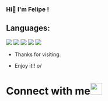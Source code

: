 ### Hi👋 I'm Felipe !

## Languages:
<img src ="https://img.shields.io/badge/Flutter-02569B?style=for-the-badge&logo=flutter&logoColor=white">
<img src = "https://img.shields.io/badge/CSS3-1572B6?style=for-the-badge&logo=css3&logoColor=white">
<img src = "https://img.shields.io/badge/HTML5-E34F26?style=for-the-badge&logo=html5&logoColor=white">
<img src = "https://img.shields.io/badge/C-00599C?style=for-the-badge&logo=c&logoColor=white">
<img src = "https://img.shields.io/badge/Java-ED8B00?style=for-the-badge&logo=java&logoColor=white">




- Thanks for visiting.

- Enjoy it!! o/

# Connect with me<img src="https://github.com/TheDudeThatCode/TheDudeThatCode/blob/master/Assets/Handshake.gif" height="32px">
